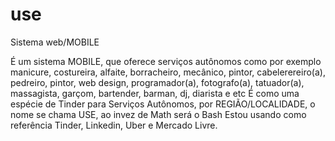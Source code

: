 # use
Sistema web/MOBILE

É um sistema MOBILE, que oferece serviços autônomos como por exemplo manicure, costureira, alfaite, borracheiro, mecânico, pintor, cabelerereiro(a), pedreiro, pintor, web design, programador(a), fotografo(a), tatuador(a), massagista, garçom, bartender, barman, dj, diarista e etc
É como uma espécie de Tinder para Serviços Autônomos, por REGIÃO/LOCALIDADE, o nome se chama USE, ao invez de Math será o Bash
Estou usando como referência Tinder, Linkedin, Uber e Mercado Livre.
